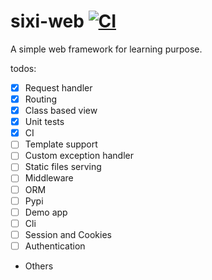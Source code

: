 # sixi-web [![CI](https://github.com/kadaliao/sixi-web/actions/workflows/main-ci.yml/badge.svg?branch=main)](https://github.com/kadaliao/sixi-web/actions/workflows/main-ci.yml)
A simple web framework for learning purpose.

todos:
- [x] Request handler
- [x] Routing
- [x] Class based view
- [x] Unit tests
- [x] CI
- [ ] Template support
- [ ] Custom exception handler
- [ ] Static files serving
- [ ] Middleware
- [ ] ORM
- [ ] Pypi
- [ ] Demo app
- [ ] Cli
- [ ] Session and Cookies
- [ ] Authentication
- Others
